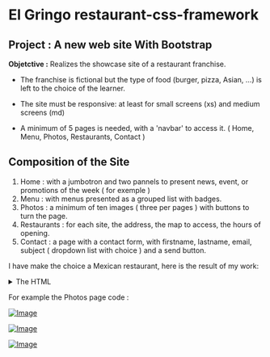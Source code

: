 # El Gringo restaurant-css-framework
## Project : A new web site With Bootstrap

__Objetctive :__ Realizes the showcase site of a restaurant franchise. 

* The franchise is fictional but the type of food (burger, pizza, Asian, ...) is left to the choice of the learner.

* The site must be responsive: at least for small screens (xs) and medium screens (md)

* A minimum of 5 pages is needed, with a 'navbar' to access it. ( Home, Menu, Photos, Restaurants, Contact )

## Composition of the Site

1. Home : with a jumbotron and two pannels to present news, event, or promotions of the week ( for exemple )
2. Menu : with menus presented as a grouped list with badges.
3. Photos : a minimum of ten images ( three per pages ) with buttons to turn the page.
4. Restaurants : for each site, the address, the map to access, the hours of opening.
5. Contact : a page with a contact form, with firstname, lastname, email, subject ( dropdown list with choice ) and a send button.

I have make the choice a Mexican restaurant, here is the result of my work:

<details>
<summary>The HTML</summary>
    
<!DOCTYPE html>
<html lang="fr">

<head>
    <meta charset="UTF-8">
    <meta name="viewport" content="width=device-width, initial-scale=1.0">
    <meta http-equiv="X-UA-Compatible" content="ie=edge">
    <link href="assets/css/bootstrap/bootstrap.css" rel="stylesheet">
    <link rel="stylesheet" href="https://use.fontawesome.com/releases/v5.8.2/css/all.css"
        integrity="sha384-oS3vJWv+0UjzBfQzYUhtDYW+Pj2yciDJxpsK1OYPAYjqT085Qq/1cq5FLXAZQ7Ay" crossorigin="anonymous">
    <link rel="stylesheet" href="assets/css/style.css">
    
</head>

<body>
    <header>
        <nav class="navbar navbar-expand-lg navbar-dark bg-dark">
            <div class="container">
                <a class="navbar-brand">El Gringo</a>
                <button class="navbar-toggler" type="button" data-toggle="collapse"
                    data-target="#navbarSupportedContent" aria-controls="navbarSupportedContent" aria-expanded="false"
                    aria-label="Toggle navigation">
                    <span class="navbar-toggler-icon"></span>
                </button>

                <div class="collapse navbar-collapse" id="navbarSupportedContent">
                    <ul class="navbar-nav mr-auto">
                        <li class="nav-item ">
                            <a class="nav-link" href="index.html">Accueil <span class="sr-only">(current)</span></a>
                        </li>
                        <li class="nav-item">
                            <a class="nav-link" href="Carte.html">Carte</a>
                        </li>
                        <li class="nav-item">
                            <a class="nav-link active" href="Photos.html">Photos</a>
                        </li>
                        <li class="nav-item">
                            <a class="nav-link" href="Resto.html">Restaurants</a>
                        </li>
                        <li class="nav-item">
                            <a class="nav-link" href="Contact.html">Contact</a>
                        </li>
                    </ul>
                    <button class="btn btn-outline-primary my-2 my-sm-0 mr-5" type="submit"><i
                            class="fab fa-facebook-square mr-2"></i>Like

                    </button>
                    </form>
                </div>
            </div>
        </nav>

    </header>

    <main class="py-4">
        <section class="container">
            <div class="tof mt-5 ">
                <div class="tab-content" id="pills-tabContent">
                    <div class="tab-pane fade show active" id="pills-home" role="tabpanel"
                        aria-labelledby="pills-home-tab"><img src="assets/img/Gal101.jpg"><img
                            src="assets/img/Gal102.jpg"><img src="assets/img/Gal103.jpg"></div>
                    <div class="tab-pane fade" id="pills-profile" role="tabpanel" aria-labelledby="pills-profile-tab">
                        <img src="assets/img/Gal201.jpg"><img src="assets/img/Gal202.jpg"><img
                            src="assets/img/Gal203.jpg"></div>
                    <div class="tab-pane fade" id="pills-contact" role="tabpanel" aria-labelledby="pills-contact-tab">
                        <img src="assets/img/Gal301.jpg"><img src="assets/img/Gal302.jpg"><img
                            src="assets/img/Gal303.jpg"></div>
                    <div class="tab-pane fade" id="pills-cont" role="tabpanel" aria-labelledby="pills-cont-tab"><img
                            src="assets/img/Gal401.jpg"><img src="assets/img/Gal402.jpg"><img
                            src="assets/img/Gal403.jpg"></div>
                </div>
            </div>
            <div class="chiffre">
                <ul class="nav nav-pills mt-4 justify-content-center" id="pills-tab mr-auto" role="tablist">
                    <li class="nav-item">
                        <a class="nav-link active" id="pills-home-tab" data-toggle="pill" href="#pills-home" role="tab"
                            aria-controls="pills-home" aria-selected="true">-1-</a>
                    </li>
                    <li class="nav-item">
                        <a class="nav-link" id="pills-profile-tab" data-toggle="pill" href="#pills-profile" role="tab"
                            aria-controls="pills-profile" aria-selected="false">-2-</a>
                    </li>
                    <li class="nav-item">
                        <a class="nav-link" id="pills-contact-tab" data-toggle="pill" href="#pills-contact" role="tab"
                            aria-controls="pills-contact" aria-selected="false">-3-</a>
                    </li>
                    <li class="nav-item">
                        <a class="nav-link" id="pills-cont-tab" data-toggle="pill" href="#pills-cont" role="tab"
                            aria-controls="pills-cont" aria-selected="false">-4-</a>
                    </li>
                </ul>
            </div>
        </section>
    </main>
    <script src="https://code.jquery.com/jquery-3.3.1.slim.min.js"></script>
    <script src="https://cdnjs.cloudflare.com/ajax/libs/popper.js/1.14.7/umd/popper.min.js"></script>
    <script src="https://stackpath.bootstrapcdn.com/bootstrap/4.3.1/js/bootstrap.min.js"></script>
</body>

</html>

```
</details>

<details>
<summary>The SCSS</summary>

* {
	    margin: 0;
	    padding: 0;
	}
	

	.navbar {
	    color: white;
	}
	

	body {
	    background: url("../../assets/img/fond.jpg") no-repeat center fixed;
	    background-size: cover;
	

	}
	

	.jumbotron {
	    background-color: rgba($color: gray, $alpha: 0.5);
	    color: white;
	    text-align: center;
	    border: 1px solid white;
	    height: 90%;
	    padding-top: 5%;
	

	    &.deux {
	  
	        background-image: url("../img/plats06.jpg") !important;
	        background-size: cover;
	        text-shadow: 3px 3px 4px black;
	    
	    }
	

	}
	

	.card {
	

	    border: 1px solid white;
	    margin: auto;
	    background-color: rgba($color: gray, $alpha: 0);
	    color: white;
	}
	

	.card-body {
	    text-align: center;
	}
	

	.card.plats02 {
	    background-image: url("../img/plats07.jpg");
	    background-size: cover;
	    text-align: center;
	}
	

	

	.card.plats {
	    background-image: url("../img/plats01.jpg");
	    background-size: cover;
	    text-align: center;
	}
	

	.card.deco {
	    background-image: url("../img/plats08.jpg");
	    background-size: cover;
	    text-align: center;
	

	}
	

	.entree {
	    color: white;
	}
	

	.right {
	    float: right;
	}
	

	.list-group-item {
	    background-color: rgba($color: gray, $alpha: 0.2);
	    width: 80%;
	    align-content: flex-start;
	    margin: auto;
	

	}
	.tof {
	    text-align: center;
	    padding: 5%;
	

	    img {
	        margin: 1%;
	        border: 1px solid white;
	        border-radius: 5px;
	    }
	}
	.chiffre {
	    text-align: center;
	}
	

	.tittle h1 {
	    color: white !important;
	    text-align: center;
	    text-shadow: 4px 4px 1px black;
	}
	.align-center {
	    display: flex;
	    margin: auto;
	

	}
	mark {
	    color: white;
	}
	

	.plts {
	    text-align: center;
	    text-shadow: 4px 4px 3px black;
	}
	

	strong {
	    text-shadow: 4px 4px 3px black;
	}
	

	.row.linetwo {
	    height: 238px;
	}
	

	/* Restaurants*/
	

	.map {
	    padding-left:5%;
	}
	

	@media all and (max-width: 768px) {
	

	 
	    .display-4 {
	        
	            font-size: 2em;
	        
	    }
	    .tab-pane {
	        flex-direction: column;
	    }
	    .nam {
	        display:none;
	    }
	}
	

	.page {
	    border:1px solid white;
	    border-radius:10px;
	    padding:5%;
	    padding-right: 0;
	    background-color: rgba($color: rgb(146, 58, 58), $alpha: 0.3);
	    display: flex;
	}
	

	.nam {
	    width:40%;
	    
	    background-image: url(../img/resto1.jpg);
	    background-size: cover;
	}
	

	.bxl {
	    width:40%;
	    
	    background-image: url(../img/resto2.jpg);
	    background-size: cover;
	}
	

	.charl {
	    width:40%;
	    
	    background-image: url(../img/resto3.jpg);
	    background-size: cover;
	}
	@media all and (max-width: 480px) {
	

	    .card.card-body-a-btn {
	        margin-top: 50%;
	    }
	

	    .disp {
	        display:none;
	    }
	

	    .card.deco {
	        display: none;
	    }
	

	    .page {
	        display:flex;
	        flex-direction: column;
	    }
	    .map {
	        padding: 0;
	        margin: auto;
	    }
	}
	/*Contact*/
	

	#nom-mail
	  {
	    display: flex;
	  }
	

	#textarea
	  {
	    width: 600px;
	    height: 150px;
	  }
	a
	  {
	    color: white;
	  }
	a:visited
	    {
	      color: rgb(173, 170, 170);
	    }
	.form-control::placeholder {
	    color:white;
	

	}

```
</details>


For example the Photos page code :

[![Image](https://i.goopics.net/Aq14A.jpg)](https://goopics.net/i/Aq14A)

[![Image](https://i.goopics.net/1oD7K.jpg)](https://goopics.net/i/1oD7K)

[![Image](https://i.goopics.net/mLd81.jpg)](https://goopics.net/i/mLd81)
